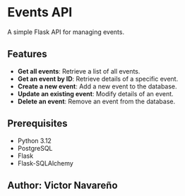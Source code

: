 # Events API

A simple Flask API for managing events.

## Features

- **Get all events**: Retrieve a list of all events.
- **Get an event by ID**: Retrieve details of a specific event.
- **Create a new event**: Add a new event to the database.
- **Update an existing event**: Modify details of an event.
- **Delete an event**: Remove an event from the database.

## Prerequisites

- Python 3.12 
- PostgreSQL
- Flask
- Flask-SQLAlchemy

## Author: Victor Navareño
